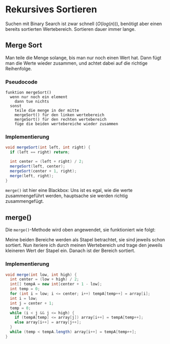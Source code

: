 # Rekursives Sortieren

Suchen mit Binary Search ist zwar schnell ($O(log(n))$), benötigt aber einen bereits sortierten Wertebereich.
Sortieren dauer immer lange.

## Merge Sort
Man teile die Menge solange, bis man nur noch einen Wert hat.
Dann fügt man die Werte wieder zusammen, und achtet dabei auf die richtige Reihenfolge.

### Pseudocode
```
funktion mergeSort()
  wenn nur noch ein element
    dann tue nichts
  sonst
    teile die menge in der mitte
    mergeSort() für den linken wertebereich
    mergeSort() für den rechten wertebereich
    füge die beiden wertebereiche wieder zusammen
```

### Implementierung
```java
void mergeSort(int left, int right) {
  if (left == right) return;

  int center = (left + right) / 2;
  mergeSort(left, center);
  mergeSort(center + 1, right);
  merge(left, right);
}
```

`merge()` ist hier eine Blackbox: Uns ist es egal, wie die werte zusammengeführt werden, hauptsache sie werden richtig zusammengefügt.

## merge()
Die `merge()`-Methode wird oben angewendet, sie funktioniert wie folgt:

Meine beiden Bereiche werden als Stapel betrachtet, sie sind jeweils schon sortiert.
Nun iteriere ich durch meinen Wertebereich und trage den jeweils kleineren Wert der Stapel ein.
Danach ist der Bereich sortiert.

### Implementierung
```java
void merge(int low, int high) {
  int center = (low + high) / 2;
  int[] tempA = new int[center + 1 - low];
  int temp = 0;
  for (int i = low; i <= center; i++) tempA[temp++] = array[i];
  int i = low;
  int j = center + 1;
  temp = 0;
  while (i < j && j <= high) {
    if (tempA[temp] <= array[j]) array[i++] = tempA[temp++];
    else array[i++] = array[j++];
  }
  while (temp < tempA.length) array[i++] = tempA[temp++];
}
```

